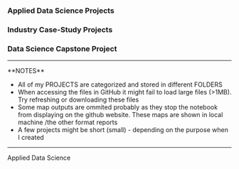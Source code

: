 ### Applied Data Science Projects
### Industry Case-Study Projects
### Data Science Capstone Project

<hr>
**NOTES** 

- All of my PROJECTS are categorized and stored in different FOLDERS
- When accessing the files in GitHub it might fail to load large files (>1MB). Try refreshing or downloading these files
- Some map outputs are ommited probably as they stop the notebook from displaying on the github website. These maps are shown in local machine /the other format reports
- A few projects might be short (small) - depending on the purpose when I created


<hr>
Applied Data Science

